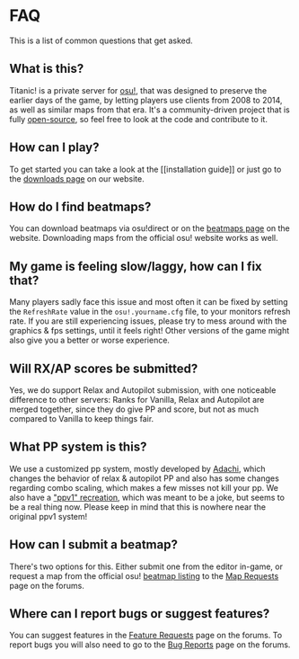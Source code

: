 # FAQ

This is a list of common questions that get asked.

## What is this?

Titanic! is a private server for [osu!](https://osu.ppy.sh), that was designed to preserve the earlier days of the game, by letting players use clients from 2008 to 2014, as well as similar maps from that era. It's a community-driven project that is fully [open-source](https://github.com/osuTitanic), so feel free to look at the code and contribute to it.

## How can I play?

To get started you can take a look at the [[installation guide]] or just go to the [downloads page](https://osu.titanic.sh/download/) on our website.

## How do I find beatmaps?

You can download beatmaps via osu!direct or on the [beatmaps page](https://osu.titanic.sh/beatmapsets/) on the website. Downloading maps from the official osu! website works as well.

## My game is feeling slow/laggy, how can I fix that?

Many players sadly face this issue and most often it can be fixed by setting the `RefreshRate` value in the `osu!.yourname.cfg` file, to your monitors refresh rate. If you are still experiencing issues, please try to mess around with the graphics & fps settings, until it feels right! Other versions of the game might also give you a better or worse experience.

## Will RX/AP scores be submitted?

Yes, we do support Relax and Autopilot submission, with one noticeable difference to other servers: Ranks for Vanilla, Relax and Autopilot are merged together, since they do give PP and score, but not as much compared to Vanilla to keep things fair.

## What PP system is this?

We use a customized pp system, mostly developed by [Adachi](https://osu.titanic.sh/u/39), which changes the behavior of relax & autopilot PP and also has some changes regarding combo scaling, which makes a few misses not kill your pp.
We also have a ["ppv1" recreation](https://osu.titanic.sh/rankings/osu/ppv1), which was meant to be a joke, but seems to be a real thing now. Please keep in mind that this is nowhere near the original ppv1 system!

## How can I submit a beatmap?

There's two options for this. Either submit one from the editor in-game, or request a map from the official osu! [beatmap listing](https://osu.ppy.sh/beatmapsets) to the [Map Requests](https://osu.titanic.sh/forum/11) page on the forums.

## Where can I report bugs or suggest features?

You can suggest features in the [Feature Requests](https://osu.titanic.sh/forum/6) page on the forums.
To report bugs you will also need to go to the [Bug Reports](https://osu.titanic.sh/forum/18) page on the forums.
